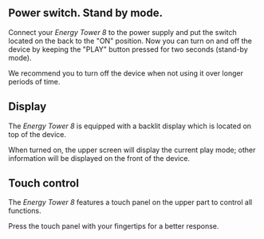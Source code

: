 ## Power switch. Stand by mode.

Connect your *Energy Tower 8* to the power supply and put the switch located on the back to the "ON" position. Now you can turn on and off the device by keeping the "PLAY" button pressed for two seconds (stand-by mode).

We recommend you to turn off the device when not using it over longer periods of time.


## Display

The *Energy  Tower 8* is equipped with a backlit display which is located on top of the device.

When turned on, the upper screen will display the current play mode; other information will be displayed on the front of the device.


## Touch control

The *Energy Tower 8* features a touch panel on the upper part to control all functions.

Press the touch panel with your fingertips for a better response.


